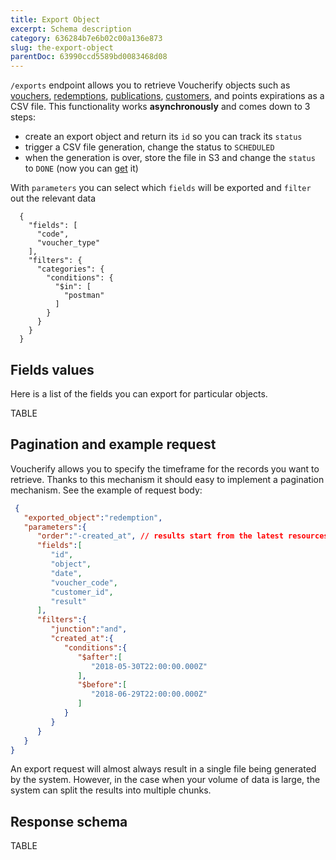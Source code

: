 ```yaml
---
title: Export Object
excerpt: Schema description
category: 636284b7e6b02c00a136e873
slug: the-export-object
parentDoc: 63990ccd5589bd0083468d08
---
```


`/exports` endpoint allows you to retrieve Voucherify objects such as [vouchers](ref:the-voucher-object), [redemptions](ref:the-redemption-object), [publications](ref:publish-voucher), [customers](ref:the-customer-object), and points expirations as a CSV file. This functionality works **asynchronously** and comes down to 3 steps:
* create an export object and return its `id` so you can track its `status`
* trigger a CSV file generation, change the status to `SCHEDULED`
* when the generation is over, store the file in S3 and change the `status` to `DONE` (now you can [get](ref:get-export) it)

With `parameters` you can select which `fields` will be exported and `filter` out the relevant data

```
  {
    "fields": [
      "code",
      "voucher_type"
    ],
    "filters": {
      "categories": {
        "conditions": {
          "$in": [
            "postman"
          ]
        }
      }
    }
  }
```


## Fields values
Here is a list of the fields you can export for particular objects.

TABLE

## Pagination and example request
Voucherify allows you to specify the timeframe for the records you want to retrieve. Thanks to this mechanism it should easy to implement a pagination mechanism. See the example of request body:

```json Request body
 {
   "exported_object":"redemption",
   "parameters":{
      "order":"-created_at", // results start from the latest resources, "created_at" sorts from the oldest to the newest resources
      "fields":[
         "id",
         "object",
         "date",
         "voucher_code",
         "customer_id",
         "result"
      ],
      "filters":{
         "junction":"and",
         "created_at":{
            "conditions":{
               "$after":[
                  "2018-05-30T22:00:00.000Z"
               ],
               "$before":[
                  "2018-06-29T22:00:00.000Z"
               ]
            }
         }
      }
   }
}
```

An export request will almost always result in a single file being generated by the system. However, in the case when your volume of data is large, the system can split the results into multiple chunks.

## Response schema

TABLE

